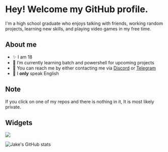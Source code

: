 # Hey! Welcome my GitHub profile.

I'm a high school graduate who enjoys talking with friends, working random projects, learning new skills, and playing video games in my free time.

## About me

- ✨ I am 18
- 🌱 I’m currently learning batch and powershell for upcoming projects
- 💯 You can reach me by either contacting me via [Discord](https://discordlookup.com/user/1069745259518644265) or [Telegram](https://t.me/uhwock)
- 👑 I **only** speak English


## Note

If you click on one of my repos and there is nothing in it, It is most likely private.

## Widgets

  <a href="https://discordlookup.com/user/10697452595186442651069745259518644265">
    <img src="https://discord.c99.nl/widget/theme-4/1069745259518644265.png"/>
  </a>
</p>

![Jake's GitHub stats](https://github-readme-stats.vercel.app/api?username=uhwock&show_icons=true&theme=graywhite)
###

